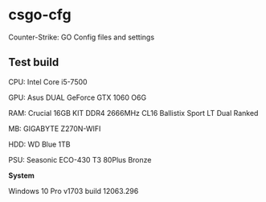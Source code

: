 # csgo-cfg
Counter-Strike: GO Config files and settings

## Test build
CPU: Intel Core i5-7500

GPU: Asus DUAL GeForce GTX 1060 O6G

RAM: Crucial 16GB KIT DDR4 2666MHz CL16 Ballistix Sport LT Dual Ranked

MB: GIGABYTE Z270N-WIFI

HDD: WD Blue 1TB

PSU: Seasonic ECO-430 T3 80Plus Bronze


**System**

Windows 10 Pro v1703 build 12063.296